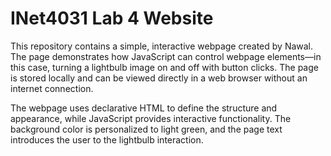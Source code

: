 # INet4031 Lab 4 Website

This repository contains a simple, interactive webpage created by Nawal. The page demonstrates how JavaScript can control webpage elements—in this case, turning a lightbulb image on and off with button clicks. The page is stored locally and can be viewed directly in a web browser without an internet connection. 

The webpage uses declarative HTML to define the structure and appearance, while JavaScript provides interactive functionality. The background color is personalized to light green, and the page text introduces the user to the lightbulb interaction.

